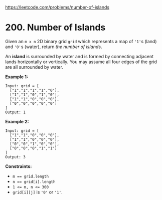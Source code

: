 https://leetcode.com/problems/number-of-islands
# 200. Number of Islands
Given an <code>m x n</code> 2D binary grid <code>grid</code> which represents a map of <code>'1'</code>s (land) and <code>'0'</code>s (water), return *the number of islands*.

An **island** is surrounded by water and is formed by connecting adjacent lands horizontally or vertically. You may assume all four edges of the grid are all surrounded by water.




**Example 1:**

```
Input: grid = [
  ["1","1","1","1","0"],
  ["1","1","0","1","0"],
  ["1","1","0","0","0"],
  ["0","0","0","0","0"]
]
Output: 1

```
**Example 2:**

```
Input: grid = [
  ["1","1","0","0","0"],
  ["1","1","0","0","0"],
  ["0","0","1","0","0"],
  ["0","0","0","1","1"]
]
Output: 3

```



**Constraints:**

* <code>m == grid.length</code>
* <code>n == grid[i].length</code>
* <code>1 <= m, n <= 300</code>
* <code>grid[i][j]</code> is <code>'0'</code> or <code>'1'</code>.
